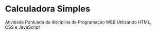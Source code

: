 # Calculadora Simples 
Atividade Pontuada da disciplina de Programação WEB
Utilizando HTML, CSS e JavaScript
